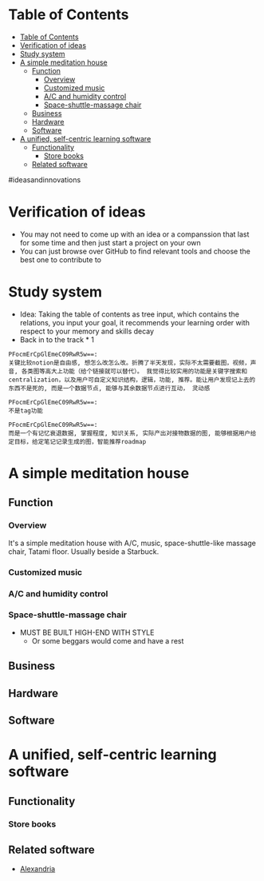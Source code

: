 # Table of Contents
- [Table of Contents](#table-of-contents)
- [Verification of ideas](#verification-of-ideas)
- [Study system](#study-system)
- [A simple meditation house](#a-simple-meditation-house)
  - [Function](#function)
    - [Overview](#overview)
    - [Customized music](#customized-music)
    - [A/C and humidity control](#ac-and-humidity-control)
    - [Space-shuttle-massage chair](#space-shuttle-massage-chair)
  - [Business](#business)
  - [Hardware](#hardware)
  - [Software](#software)
- [A unified, self-centric learning software](#a-unified-self-centric-learning-software)
  - [Functionality](#functionality)
    - [Store books](#store-books)
  - [Related software](#related-software)


#ideasandinnovations

# Verification of ideas
- You may not need to come up with an idea or a companssion that last for some time and then just start a project on your own
- You can just browse over GitHub to find relevant tools and choose the best one to contribute to


# Study system
- Idea: Taking the table of contents as tree input, which contains the relations, you input your goal, it recommends your learning order with respect to your memory and skills decay
- Back in to the track * 1
```
PFocmErCpGlEmeC09RwR5w==:
关键比较notion是自由感, 想怎么改怎么改。折腾了半天发现，实际不太需要截图，视频，声音, 各类图等高大上功能（给个链接就可以替代）。 我觉得比较实用的功能是关键字搜索和centralization，以及用户可自定义知识结构，逻辑，功能, 推荐。能让用户发现记上去的东西不是死的, 而是一个数据节点, 能够与其余数据节点进行互动， 灵动感

PFocmErCpGlEmeC09RwR5w==:
不是tag功能

PFocmErCpGlEmeC09RwR5w==:
而是一个有记忆衰退数据, 掌握程度, 知识关系, 实际产出对接物数据的图, 能够根据用户给定目标，给定笔记记录生成的图，智能推荐roadmap

```



# A simple meditation house
## Function
### Overview
It's a simple meditation house with A/C, music, space-shuttle-like massage chair, Tatami floor. Usually beside a Starbuck.
### Customized music

### A/C and humidity control
### Space-shuttle-massage chair
- MUST BE BUILT HIGH-END WITH STYLE
  - Or some beggars would come and have a rest
## Business

## Hardware

## Software

# A unified, self-centric learning software
## Functionality
### Store books

## Related software
- [Alexandria](https://github.com/Samin100/Alexandria)